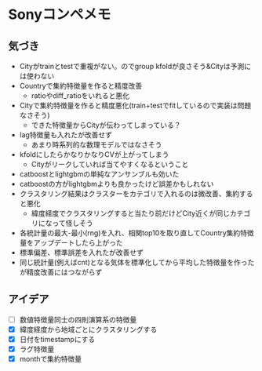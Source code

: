 # Sonyコンペメモ

## 気づき
* Cityがtrainとtestで重複がない。のでgroup kfoldが良さそう&Cityは予測には使わない
* Countryで集約特徴量を作ると精度改善
  * ratioやdiff_ratioをいれると悪化
* Cityで集約特徴量を作ると精度悪化(train+testでfitしているので実装は問題なさそう)
  * できた特徴量からCityが伝わってしまっている？
* lag特徴量も入れたが改善せず
  * あまり時系列的な数理モデルではなさそう
* kfoldにしたらかなりかなりCVが上がってしまう
  * Cityがリークしていれば当てやすくなるということ
* catboostとlightgbmの単純なアンサンブルも効いた
* catboostの方がlightgbmよりも良かったけど誤差かもしれない
* クラスタリング結果はクラスターをカテゴリで入れるのは微改善、集約すると悪化
  * 緯度経度でクラスタリングすると当たり前だけどCity近くが同じカテゴリになって怪しそう
* 各統計量の最大-最小(rng)を入れ、相関top10を取り直してCountry集約特徴量をアップデートしたら上がった
* 標準偏差、標準誤差を入れたが改善せず
* 同じ統計量(例えばcnt)となる気体を標準化してから平均した特徴量を作ったが精度改善にはつながらず


## アイデア

* [ ] 数値特徴量同士の四則演算系の特徴量
* [x] 緯度経度から地域ごとにクラスタリングする
* [x] 日付をtimestampにする
* [x] ラグ特徴量
* [x] monthで集約特徴量